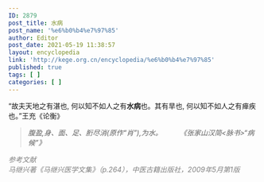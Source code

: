 ```yaml
---
ID: 2879
post_title: 水病
post_name: '%e6%b0%b4%e7%97%85'
author: Editor
post_date: 2021-05-19 11:38:57
layout: encyclopedia
link: 'http://kege.org.cn/encyclopedia/%e6%b0%b4%e7%97%85'
published: true
tags: [ ]
categories: [ ]
---
```

“故夫天地之有湛也, 何以知不如人之有<strong>水病</strong>也。其有旱也, 何以知不如人之有瘅疾也。”王充《论衡》
<blockquote>
<div><em>腹盈,身、面、足、胻尽消(原作“肖”),为水。         《张家山汉简&lt;脉书&gt;“病候”》</em></div></blockquote>
<div></div>
<div><span style="color: #808080;"><em>参考文献</em></span></div>
<div><span style="color: #808080;"><em>马继兴著《马继兴医学文集》（p.264），中医古籍出版社，2009年5月第1版</em></span></div>